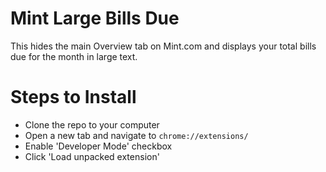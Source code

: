 # Mint Large Bills Due
This hides the main Overview tab on Mint.com and displays your total bills due for the month in large text.

# Steps to Install
- Clone the repo to your computer
- Open a new tab and navigate to `chrome://extensions/`
- Enable 'Developer Mode' checkbox
- Click 'Load unpacked extension'
